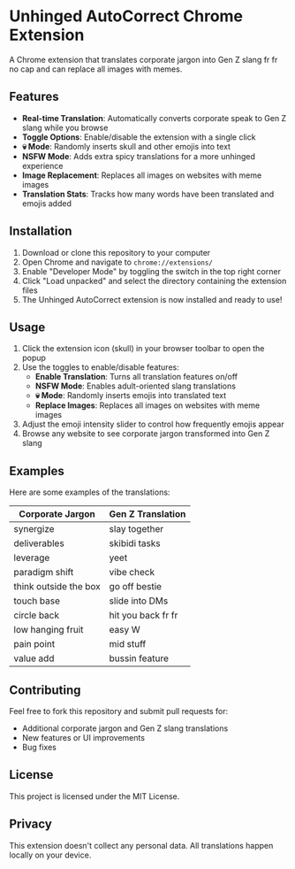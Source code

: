 # Unhinged AutoCorrect Chrome Extension

A Chrome extension that translates corporate jargon into Gen Z slang fr fr no cap and can replace all images with memes.

## Features

- **Real-time Translation**: Automatically converts corporate speak to Gen Z slang while you browse
- **Toggle Options**: Enable/disable the extension with a single click
- **💀 Mode**: Randomly inserts skull and other emojis into text
- **NSFW Mode**: Adds extra spicy translations for a more unhinged experience
- **Image Replacement**: Replaces all images on websites with meme images
- **Translation Stats**: Tracks how many words have been translated and emojis added

## Installation

1. Download or clone this repository to your computer
2. Open Chrome and navigate to `chrome://extensions/`
3. Enable "Developer Mode" by toggling the switch in the top right corner
4. Click "Load unpacked" and select the directory containing the extension files
5. The Unhinged AutoCorrect extension is now installed and ready to use!

## Usage

1. Click the extension icon (skull) in your browser toolbar to open the popup
2. Use the toggles to enable/disable features:
   - **Enable Translation**: Turns all translation features on/off
   - **NSFW Mode**: Enables adult-oriented slang translations
   - **💀 Mode**: Randomly inserts emojis into translated text
   - **Replace Images**: Replaces all images on websites with meme images
3. Adjust the emoji intensity slider to control how frequently emojis appear
4. Browse any website to see corporate jargon transformed into Gen Z slang

## Examples

Here are some examples of the translations:

| Corporate Jargon | Gen Z Translation |
|------------------|-------------------|
| synergize | slay together |
| deliverables | skibidi tasks |
| leverage | yeet |
| paradigm shift | vibe check |
| think outside the box | go off bestie |
| touch base | slide into DMs |
| circle back | hit you back fr fr |
| low hanging fruit | easy W |
| pain point | mid stuff |
| value add | bussin feature |

## Contributing

Feel free to fork this repository and submit pull requests for:
- Additional corporate jargon and Gen Z slang translations
- New features or UI improvements
- Bug fixes

## License

This project is licensed under the MIT License.

## Privacy

This extension doesn't collect any personal data. All translations happen locally on your device. 